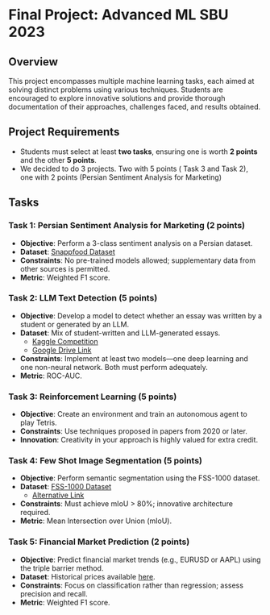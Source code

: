 # Final Project: Advanced ML  SBU 2023

## Overview

This project encompasses multiple machine learning tasks, each aimed at solving distinct problems using various techniques. Students are encouraged to explore innovative solutions and provide thorough documentation of their approaches, challenges faced, and results obtained.

## Project Requirements

- Students must select at least **two tasks**, ensuring one is worth **2 points** and the other **5 points**.
- We decided to do 3 projects. Two with 5 points ( Task 3 and Task 2), one with 2 points (Persian Sentiment Analysis for Marketing)

## Tasks

### Task 1: Persian Sentiment Analysis for Marketing (2 points)
- **Objective**: Perform a 3-class sentiment analysis on a Persian dataset.
- **Dataset**: [Snappfood Dataset](https://hooshvare.github.io/docs/datasets/sa#snappfood)
- **Constraints**: No pre-trained models allowed; supplementary data from other sources is permitted.
- **Metric**: Weighted F1 score.

### Task 2: LLM Text Detection (5 points)
- **Objective**: Develop a model to detect whether an essay was written by a student or generated by an LLM.
- **Dataset**: Mix of student-written and LLM-generated essays.
  - [Kaggle Competition](https://www.kaggle.com/competitions/llm-detect-ai-generated-text/overview)
  - [Google Drive Link](https://drive.google.com/file/d/1Mgz5tZ-T0YBzgI8jB61JuRNscngvMy6n/view?usp=sharing)
- **Constraints**: Implement at least two models—one deep learning and one non-neural network. Both must perform adequately.
- **Metric**: ROC-AUC.

### Task 3: Reinforcement Learning (5 points)
- **Objective**: Create an environment and train an autonomous agent to play Tetris.
- **Constraints**: Use techniques proposed in papers from 2020 or later.
- **Innovation**: Creativity in your approach is highly valued for extra credit.

### Task 4: Few Shot Image Segmentation (5 points)
- **Objective**: Perform semantic segmentation using the FSS-1000 dataset.
- **Dataset**: [FSS-1000 Dataset](https://www.kaggle.com/datasets/meowmeowmeowmeowmeow/fss1000-a-1000-class-fewshot-segmentation/data)
  - [Alternative Link](https://drive.google.com/file/d/1ilimlQth8qSUOm7k1yeAcmyG-33pBbT/view?usp=sharing)
- **Constraints**: Must achieve mIoU > 80%; innovative architecture required.
- **Metric**: Mean Intersection over Union (mIoU).

### Task 5: Financial Market Prediction (2 points)
- **Objective**: Predict financial market trends (e.g., EURUSD or AAPL) using the triple barrier method.
- **Dataset**: Historical prices available [here](https://drive.google.com/file/d/1VHqRM5vp2sz0mEAtL7WbcmxtXcA0WM0T/view?usp=sharing).
- **Constraints**: Focus on classification rather than regression; assess precision and recall.
- **Metric**: Weighted F1 score.
